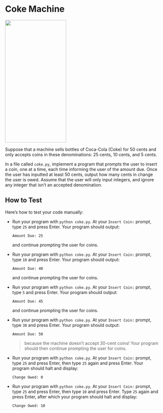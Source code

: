 # Coke Machine

<img src="https://github.com/alokshandilya/cs50-python/assets/77057272/9692d8a7-c424-4de0-941c-ad5ed81bada4" width="200" height="400" />

Suppose that a machine sells bottles of Coca-Cola (Coke) for 50 cents and only accepts coins in these denominations: 25 cents, 10 cents, and 5 cents.

In a file called `coke.py`, implement a program that prompts the user to insert a coin, one at a time, each time informing the user of the amount due. Once the user has inputted at least 50 cents, output how many cents in change the user is owed. Assume that the user will only input integers, and ignore any integer that isn’t an accepted denomination.

## How to Test

Here’s how to test your code manually:

- Run your program with `python coke.py`. At your `Insert Coin:` prompt, type `25` and press Enter. Your program should output:

  ```
  Amount Due: 25
  ```

  and continue prompting the user for coins.

- Run your program with `python coke.py`. At your `Insert Coin:` prompt, type `10` and press Enter. Your program should output:

  ```
  Amount Due: 40
  ```

  and continue prompting the user for coins.

- Run your program with `python coke.py`. At your `Insert Coin:` prompt, type `5` and press Enter. Your program should output:

  ```
  Amount Due: 45
  ```

  and continue prompting the user for coins.

- Run your program with `python coke.py`. At your `Insert Coin:` prompt, type `30` and press Enter. Your program should output:

  ```
  Amount Due: 50
  ```

  > because the machine doesn’t accept 30-cent coins! Your program should then continue prompting the user for coins.

- Run your program with `python coke.py`. At your `Insert Coin:` prompt, type `25` and press Enter, then type `25` again and press Enter. Your program should halt and display:

  ```
  Change Owed: 0
  ```

- Run your program with `python coke.py`. At your `Insert Coin:` prompt, type `25` and press Enter, then type `10` and press Enter. Type `25` again and press Enter, after which your program should halt and display:

  ```
  Change Owed: 10
  ```
